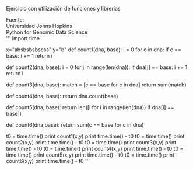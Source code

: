 Ejercicio con utilización de funciones y librerias  
  
Fuente:   
Universidad Johns Hopkins  
Python for Genomic Data Science  
'''
import time

x="absbsbsbscss"
y="b"
def count1(dna, base):
    i = 0
    for c in dna:
        if c == base:
	    i += 1 
    return i

def count2(dna, base):
    i = 0 
    for j in range(len(dna)):
        if dna[j] == base:
	    i += 1 
    return i 

def count3(dna, base):
    match = [c == base for c in dna]
    return sum(match)

def count4(dna, base):
    return dna.count(base)

def count5(dna, base):
    return len([i for i in range(len(dna)) if dna[i] == base])

def count6(dna,base):
    return sum(c == base for c in dna)

t0 = time.time()
print count1(x,y)
print time.time() - t0
t0 = time.time()
print count2(x,y)
print time.time() - t0
t0 = time.time()
print count3(x,y)
print time.time() - t0
t0 = time.time()
print count4(x,y)
print time.time() - t0
t0 = time.time()
print count5(x,y)
print time.time() - t0
t0 = time.time()
print count6(x,y)
print time.time() - t0
'''
